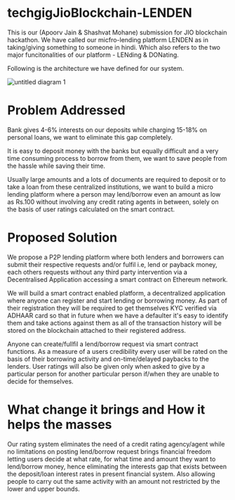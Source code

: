# techgigJioBlockchain-LENDEN
This is our (Apoorv Jain &amp; Shashvat Mohane) submission for JIO blockchain hackathon. We have called our micfro-lending platform LENDEN as in taking/giving something to someone in hindi. Which also refers to the two major funcitonalities of our platform - LENding &amp; DONating.

Following is the architecture we have defined for our system. 

![untitled diagram 1](https://user-images.githubusercontent.com/19915187/40072293-e7f12d44-5890-11e8-8df5-5cdc23b68b02.jpg)

# Problem Addressed

Bank gives 4-6% interests on our deposits while charging 15-18% on personal loans, we want to eliminate this gap completely.

It is easy to deposit money with the banks but equally difficult and a very time consuming process to borrow from them, we want to save people from the hassle while saving their time. 

Usually large amounts and a lots of documents are required to deposit or to take a loan from these centralized institutions, we want to build a micro lending platform where a person may lend/borrow even an amount as low as Rs.100 without involving any credit rating agents in between, solely on the basis of user ratings calculated on the smart contract.

# Proposed Solution

We propose a P2P lending platform where both lenders and borrowers can submit their respective requests and/or fulfil i.e, lend or payback money, each others requests without any third party intervention via a Decentralised Application accessing a smart contract on Ethereum network.

We will build a smart contract enabled platform, a decentralized application where anyone can register and start lending or borrowing money. 
As part of their registration they will be required to get themselves KYC verified via ADHAAR card so that in future when we have a defaulter it's easy to identify them and take actions against them as all of the transaction history will be stored on the blockchain attached to their registered address.

Anyone can create/fullfil a lend/borrow request via smart contract functions. As a measure of a users credibility every user will be rated on the basis of their borrowing activity and on-time/delayed paybacks to the lenders.
User ratings will also be given only when asked to give by a particular person for another particular person if/when they are unable to decide for themselves.

# What change it brings and How it helps the masses

Our rating system eliminates the need of a credit rating agency/agent while no limitations on posting lend/borrow request brings financial freedom letting users decide at what rate, for what time and amount they want to lend/borrow money, hence eliminating the interests gap that exists between the deposit/loan interest rates in present financial system. Also allowing people to carry out the same activity with an amount not restricted by the lower and upper bounds.








